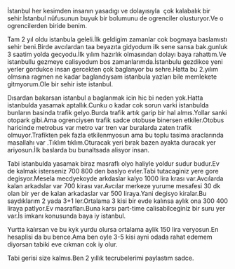İstanbul her kesimden insanın yasadıgı ve dolayısıyla  çok kalabalık bir sehir.İstanbul nüfusunun buyuk bir bolumunu de ogrenciler olusturyor.Ve o ogrencilerden biride benim.

Tam 2 yıl oldu istanbula geleli.İlk geldigim zamanlar cok bogmaya baslamıstı sehir beni.Birde avcılardan taa beyazıta gidyodum ilk sene sansa bak.gunluk 3 saatim yolda gecyodu.İlk yılım hazırlık olmasından dolayı baya rahattım.Ve istanbullu gezmeye calisyodum bos zamanlarımda.İstanbulu gezdikce yeni yerler gordukce insan gercekten çok baglanyor bu sehre.Hatta bu 2.yılım olmsına ragmen ne kadar baglandıysam istanbula yazları bile memlekete gitmyorum.Ole bir sehir iste istanbul.

Dısardan bakarsan istanbul a baglanmak icin hic bi neden yok.Hatta istanbulda yasamak aptallık.Cunku o kadar cok sorun varki istanbulda bunların basinda trafik gelyo.Burda trafik artık garip bir hal almıs.Yollar sanki otopark gibi.Ama ogrenciysen trafik sadce otobuse binersen etkiler.Otobus haricinde metrobus var metro var tren var buralarda zaten trafik olmuyor.Trafikten pek fazla etkilenmyosun ama bu toplu tasima araclarında masallahı var .Tıklım tıklım.Oturacak yeri bırak bazen ayakta duracak yer ariyosun.İlk baslarda bu bunaltsada alisyor insan.

Tabi istanbulda yasamak biraz masraflı olyo haliyle yoldur sudur budur.Ev de kalmak isterseniz 700 800 den baslyo evler.Tabi tutacaginiz yere gore degisyor.Mesela mecdyekoyde arkdaslar kalyo 1000 lira krası var.Avcılarda kalan arkadslar var 700 kirası var.Avcılar merkeze yurume mesafesi 30 dk olan bir yer de kalan arkadaslar var 500 liraya.Yani degisyo kiralar.Bu saydıklarım 2 yada 3+1 ler.Ortalama 3 kisi bir evde kalınsa aylık ona 300 400 liraya patlyor.Ev masrafları.Buna karsı part-time calisabilceginiz bir suru yer var.İs imkanı konusunda baya iy istanbul.

Yurtta kalırsan ve bu kyk yurdu olursa ortalama aylik 150 lira veryosun.En hesaplisi da bu bence.Ama ben oyle 3-5 kisi ayni odada rahat edemem diyorsan tabiki eve cıkman cok iy olur.

Tabi gerisi size kalmıs.Ben 2 yıllık tecrubelerimi paylastım sadce.